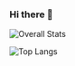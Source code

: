 ### Hi there 👋

<!--
**PrathakGarg/PrathakGarg** is a ✨ _special_ ✨ repository because its `README.md` (this file) appears on your GitHub profile.

Here are some ideas to get you started:

- 🔭 I’m currently working on ...
- 🌱 I’m currently learning ...
- 👯 I’m looking to collaborate on ...
- 🤔 I’m looking for help with ...
- 💬 Ask me about ...
- 📫 How to reach me: ...
- 😄 Pronouns: ...
- ⚡ Fun fact: ...
-->
![Overall Stats](https://github-readme-stats.vercel.app/api?username=PrathakGarg&count_private=true&show_icons=true&theme=tokyonight)

![Top Langs](https://github-readme-stats.vercel.app/api/top-langs/?username=PrathakGarg&layout=compact&hide=html)
